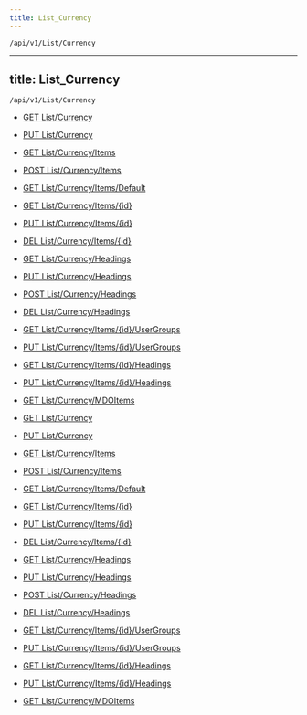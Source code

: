 ```yaml
---
title: List_Currency
---
```


```http
/api/v1/List/Currency
```

---

title: List_Currency
---

```http
/api/v1/List/Currency
```

* [GET List/Currency](v1CurrencyList_GetListDefinition.md)

* [PUT List/Currency](v1CurrencyList_SetListDefinition.md)

* [GET List/Currency/Items](v1CurrencyList_GetAllCurrencyEntity.md)

* [POST List/Currency/Items](v1CurrencyList_PostCurrencyEntity.md)

* [GET List/Currency/Items/Default](v1CurrencyList_CreateDefaultCurrencyEntity.md)

* [GET List/Currency/Items/{id}](v1CurrencyList_GetCurrencyEntity.md)

* [PUT List/Currency/Items/{id}](v1CurrencyList_PutCurrencyEntity.md)

* [DEL List/Currency/Items/{id}](v1CurrencyList_DeleteCurrencyEntity.md)

* [GET List/Currency/Headings](v1CurrencyList_GetCurrencyEntityHeadings.md)

* [PUT List/Currency/Headings](v1CurrencyList_PutCurrencyEntityHeadings.md)

* [POST List/Currency/Headings](v1CurrencyList_PostCurrencyEntityHeading.md)

* [DEL List/Currency/Headings](v1CurrencyList_DeleteCurrencyEntityHeadings.md)

* [GET List/Currency/Items/{id}/UserGroups](v1CurrencyList_GetCurrencyEntityUserGroupsForListItem.md)

* [PUT List/Currency/Items/{id}/UserGroups](v1CurrencyList_PutCurrencyEntityUserGroupsForListItem.md)

* [GET List/Currency/Items/{id}/Headings](v1CurrencyList_GetCurrencyEntityHeadingsForListItem.md)

* [PUT List/Currency/Items/{id}/Headings](v1CurrencyList_PutCurrencyEntityHeadingsForListItem.md)

* [GET List/Currency/MDOItems](v1CurrencyList_GetMDOList.md)

* [GET List/Currency](v1CurrencyList_GetListDefinition.md)

* [PUT List/Currency](v1CurrencyList_SetListDefinition.md)

* [GET List/Currency/Items](v1CurrencyList_GetAllCurrencyEntity.md)

* [POST List/Currency/Items](v1CurrencyList_PostCurrencyEntity.md)

* [GET List/Currency/Items/Default](v1CurrencyList_CreateDefaultCurrencyEntity.md)

* [GET List/Currency/Items/{id}](v1CurrencyList_GetCurrencyEntity.md)

* [PUT List/Currency/Items/{id}](v1CurrencyList_PutCurrencyEntity.md)

* [DEL List/Currency/Items/{id}](v1CurrencyList_DeleteCurrencyEntity.md)

* [GET List/Currency/Headings](v1CurrencyList_GetCurrencyEntityHeadings.md)

* [PUT List/Currency/Headings](v1CurrencyList_PutCurrencyEntityHeadings.md)

* [POST List/Currency/Headings](v1CurrencyList_PostCurrencyEntityHeading.md)

* [DEL List/Currency/Headings](v1CurrencyList_DeleteCurrencyEntityHeadings.md)

* [GET List/Currency/Items/{id}/UserGroups](v1CurrencyList_GetCurrencyEntityUserGroupsForListItem.md)

* [PUT List/Currency/Items/{id}/UserGroups](v1CurrencyList_PutCurrencyEntityUserGroupsForListItem.md)

* [GET List/Currency/Items/{id}/Headings](v1CurrencyList_GetCurrencyEntityHeadingsForListItem.md)

* [PUT List/Currency/Items/{id}/Headings](v1CurrencyList_PutCurrencyEntityHeadingsForListItem.md)

* [GET List/Currency/MDOItems](v1CurrencyList_GetMDOList.md)
